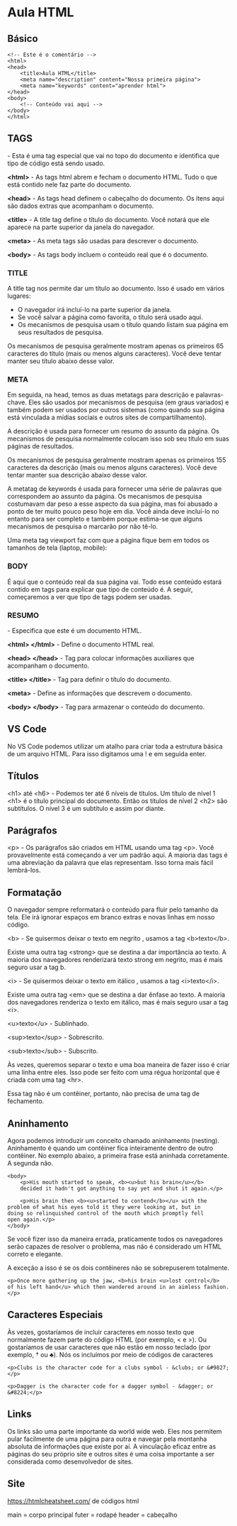 # Aula HTML

## Básico

```<!doctype html>
<!-- Este é o comentário -->
<html>
<head>
    <title>Aula HTML</title>
    <meta name="description" content="Nossa primeira página">
    <meta name="keywords" content="aprender html">
</head>
<body>
    <!-- Conteúdo vai aqui -->
</body>
</html>
```

## TAGS

**<!doctype html>** - Esta é uma tag especial que vai no topo do documento e identifica que tipo de código está sendo usado.

**\<html>** - As tags html abrem e fecham o documento HTML. Tudo o que está contido nele faz parte do documento.

**\<head>** - As tags head definem o cabeçalho do documento. Os itens aqui são dados extras que acompanham o documento.

**\<title>** - A title tag define o título do documento. Você notará que ele aparece na parte superior da janela do navegador.

**\<meta>** - As meta tags são usadas para descrever o documento.

**\<body>** - As tags body incluem o conteúdo real que é o documento.

### **TITLE**

A title tag nos permite dar um título ao documento. Isso é usado em vários lugares:

- O navegador irá incluí-lo na parte superior da janela.
- Se você salvar a página como favorita, o título será usado aqui.
- Os mecanismos de pesquisa usam o título quando listam sua página em seus resultados de pesquisa.

Os mecanismos de pesquisa geralmente mostram apenas os primeiros 65 caracteres do título (mais ou menos alguns caracteres). Você deve tentar manter seu título abaixo desse valor.

### **META**

Em seguida, na head, temos as duas metatags para descrição e palavras-chave. Eles são usados ​​por mecanismos de pesquisa (em graus variados) e também podem ser usados ​​por outros sistemas (como quando sua página está vinculada a mídias sociais e outros sites de compartilhamento).

A descrição é usada para fornecer um resumo do assunto da página. Os mecanismos de pesquisa normalmente colocam isso sob seu título em suas páginas de resultados.

Os mecanismos de pesquisa geralmente mostram apenas os primeiros 155 caracteres da descrição (mais ou menos alguns caracteres). Você deve tentar manter sua descrição abaixo desse valor.

A metatag de keywords é usada para fornecer uma série de palavras que correspondem ao assunto da página. Os mecanismos de pesquisa costumavam dar peso a esse aspecto da sua página, mas foi abusado a ponto de ter muito pouco peso hoje em dia. Você ainda deve incluí-lo no entanto para ser completo e também porque estima-se que alguns mecanismos de pesquisa o marcarão por não tê-lo.

Uma meta tag viewport faz com que a página fique bem em todos os tamanhos de tela (laptop, mobile):

### **BODY**

É aqui que o conteúdo real da sua página vai. Todo esse conteúdo estará contido em tags para explicar que tipo de conteúdo é. A seguir, começaremos a ver que tipo de tags podem ser usadas.

### **RESUMO**

**<!doctype html>** - Especifica que este é um documento HTML.

**\<html> \</html>** - Define o documento HTML real.

**\<head> \</head>** - Tag para colocar informações auxiliares que acompanham o documento.

**\<title> \</title>** - Tag para definir o título do documento.

**\<meta>** - Define as informações que descrevem o documento.

**\<body> \</body>** - Tag para armazenar o conteúdo do documento.

## VS Code

No VS Code podemos utilizar um atalho para criar toda a estrutura básica de um arquivo HTML.
Para isso digitamos uma ! e em seguida enter.


## Títulos

\<h1> até \<h6> - Podemos ter até 6 níveis de títulos. Um título de nível 1 \<h1> é o título principal do documento. Então os títulos de nível 2 \<h2> são subtítulos. O nível 3 é um subtítulo e assim por diante.

## Parágrafos

\<p> - Os parágrafos são criados em HTML usando uma tag \<p>. Você provavelmente está começando a ver um padrão aqui. A maioria das tags é uma abreviação da palavra que elas representam. Isso torna mais fácil lembrá-los.

## Formatação

O navegador sempre reformatará o conteúdo para fluir pelo tamanho da tela. Ele irá ignorar espaços em branco extras e novas linhas em nosso código.

\<b> - Se quisermos deixar o texto em negrito , usamos a tag \<b>texto\</b>.

Existe uma outra tag \<strong> que se destina a dar importância ao texto. A maioria dos navegadores renderizará texto strong em negrito, mas é mais seguro usar a tag b.

\<i> - Se quisermos deixar o texto em itálico , usamos a tag \<i>texto\</i>.

Existe uma outra tag \<em> que se destina a dar ênfase ao texto. A maioria dos navegadores renderiza o texto em itálico, mas é mais seguro usar a tag \<i>.

\<u>texto\</u> - Sublinhado.

\<sup>texto\</sup> - Sobrescrito.

\<sub>texto\</sub> - Subscrito.

Às vezes, queremos separar o texto e uma boa maneira de fazer isso é criar uma linha entre eles. Isso pode ser feito com uma régua horizontal que é criada com uma tag \<hr>.

Essa tag não é um contêiner, portanto, não precisa de uma tag de fechamento.

## Aninhamento

Agora podemos introduzir um conceito chamado aninhamento (nesting). Aninhamento é quando um contêiner fica inteiramente dentro de outro contêiner. No exemplo abaixo, a primeira frase está aninhada corretamente. A segunda não.


```
<body>
    <p>His mouth started to speak, <b><u>but his brain</u></b>
	decided it hadn't got anything to say yet and shut it again.</p>
   
    <p>His brain then <b><u>started to contend</b></u> with the
problem of what his eyes told it they were looking at, but in
doing so relinquished control of the mouth which promptly fell
open again.</p>
</body>
```

Se você fizer isso da maneira errada, praticamente todos os navegadores serão capazes de resolver o problema, mas não é considerado um HTML correto e elegante.

A exceção a isso é se os dois contêineres não se sobrepuserem totalmente.

```
<p>Once more gathering up the jaw, <b>his brain <u>lost control</b>
of his left hand</u> which then wandered around in an aimless fashion.</p>
```

## Caracteres Especiais

Às vezes, gostaríamos de incluir caracteres em nosso texto que normalmente fazem parte do código HTML (por exemplo, < e >). Ou gostaríamos de usar caracteres que não estão em nosso teclado (por exemplo, † ou ♣). Nós os incluímos por meio de códigos de caracteres

```
<p>Clubs is the character code for a clubs symbol - &clubs; or &#9827;</p>

<p>Dagger is the character code for a dagger symbol - &dagger; or &#8224;</p>
```

## Links

Os links são uma parte importante da world wide web. Eles nos permitem pular facilmente de uma página para outra e navegar pela montanha absoluta de informações que existe por aí. A vinculação eficaz entre as páginas do seu próprio site e outros sites é uma coisa importante a ser considerada como desenvolvedor de sites.

## Site

https://htmlcheatsheet.com/
de códigos html 

main = corpo principal
futer = rodapé
header = cabeçalho